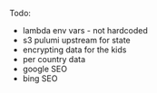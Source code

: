 Todo:

- lambda env vars - not hardcoded
- s3 pulumi upstream for state
- encrypting data for the kids
- per country data
- google SEO
- bing SEO


